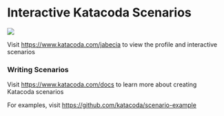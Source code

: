 # Interactive Katacoda Scenarios

[![](http://shields.katacoda.com/katacoda/jabecia/count.svg)](https://www.katacoda.com/jabecia "Get your profile on Katacoda.com")

Visit https://www.katacoda.com/jabecia to view the profile and interactive scenarios

### Writing Scenarios
Visit https://www.katacoda.com/docs to learn more about creating Katacoda scenarios

For examples, visit https://github.com/katacoda/scenario-example
